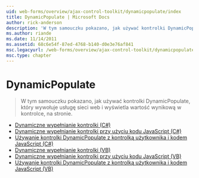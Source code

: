 ```yaml
---
uid: web-forms/overview/ajax-control-toolkit/dynamicpopulate/index
title: DynamicPopulate | Microsoft Docs
author: rick-anderson
description: 'W tym samouczku pokazano, jak używać kontrolki DynamicPopulate, który wywołuje usługę sieci web i wyświetla wartość wynikową w kontrolce, na stronie.'
ms.author: riande
ms.date: 11/14/2011
ms.assetid: 68c6e54f-87ed-4768-b140-d0e3e76af841
msc.legacyurl: /web-forms/overview/ajax-control-toolkit/dynamicpopulate
msc.type: chapter
---
```

<a name="dynamicpopulate"></a>DynamicPopulate
====================
> W tym samouczku pokazano, jak używać kontrolki DynamicPopulate, który wywołuje usługę sieci web i wyświetla wartość wynikową w kontrolce, na stronie.


- [Dynamiczne wypełnianie kontrolki (C#)](dynamically-populating-a-control-cs.md)
- [Dynamiczne wypełnianie kontrolki przy użyciu kodu JavaScript (C#)](dynamically-populating-a-control-using-javascript-code-cs.md)
- [Używanie kontrolki DynamicPopulate z kontrolką użytkownika i kodem JavaScript (C#)](using-dynamicpopulate-with-a-user-control-and-javascript-cs.md)
- [Dynamiczne wypełnianie kontrolki (VB)](dynamically-populating-a-control-vb.md)
- [Dynamiczne wypełnianie kontrolki przy użyciu kodu JavaScript (VB)](dynamically-populating-a-control-using-javascript-code-vb.md)
- [Używanie kontrolki DynamicPopulate z kontrolką użytkownika i kodem JavaScript (VB)](using-dynamicpopulate-with-a-user-control-and-javascript-vb.md)
